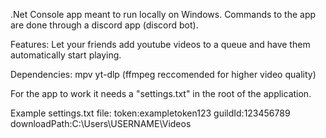 .Net Console app meant to run locally on Windows.
Commands to the app are done through a discord app (discord bot).

Features:
  Let your friends add youtube videos to a queue and have them automatically start playing.

Dependencies:
  mpv
  yt-dlp (ffmpeg reccomended for higher video quality)


For the app to work it needs a "settings.txt" in the root of the application.

Example settings.txt file:
token:exampletoken123
guildId:123456789
downloadPath:C:\Users\USERNAME\Videos
